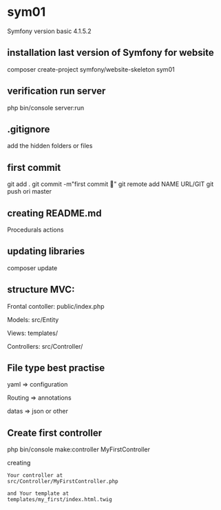 # sym01
Symfony version basic 4.1.5.2

## installation last version of Symfony for website
composer create-project symfony/website-skeleton sym01

## verification run server
php bin/console server:run

## .gitignore
add the hidden folders or files

## first commit
git add .
git commit -m"first commit :tada:"
git remote add NAME URL/GIT
git push ori master

## creating README.md
Procedurals actions

## updating libraries
composer update

## structure MVC:
Frontal contoller: public/index.php

Models: src/Entity

Views: templates/

Controllers: src/Controller/

## File type best practise
yaml => configuration

Routing => annotations

datas => json or other

## Create first controller
php bin/console make:controller
MyFirstController

creating    
    
    Your controller at
    src/Controller/MyFirstController.php
       
    and Your template at         
    templates/my_first/index.html.twig


